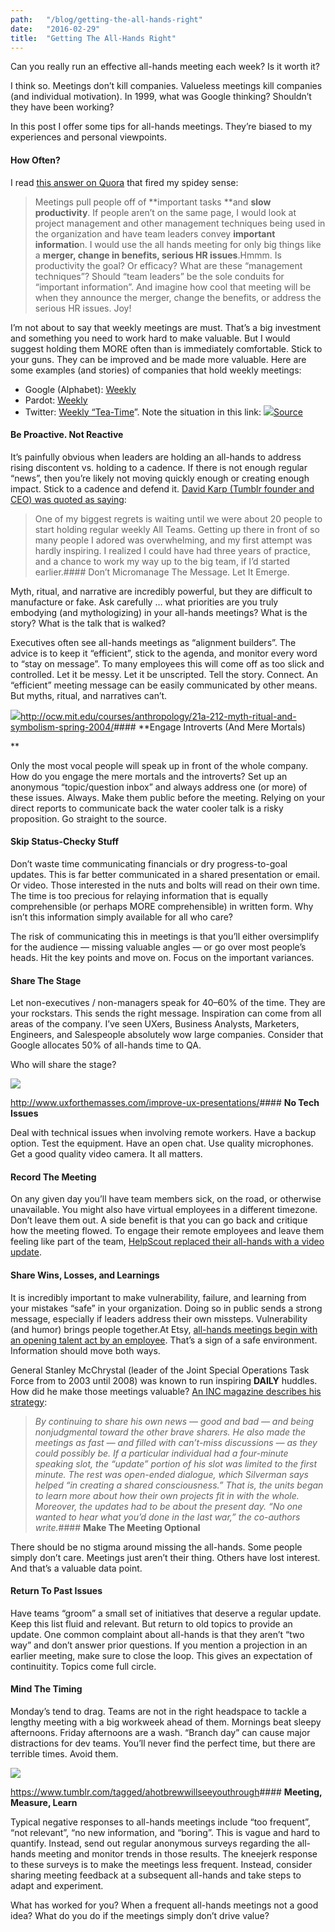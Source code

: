 ```yaml
---
path:	"/blog/getting-the-all-hands-right"
date:	"2016-02-29"
title:	"Getting The All-Hands Right"
---
```


Can you really run an effective all-hands meeting each week? Is it worth it?

I think so. Meetings don’t kill companies. Valueless meetings kill companies (and individual motivation). In 1999, what was Google thinking? Shouldn’t they have been working?

In this post I offer some tips for all-hands meetings. They’re biased to my experiences and personal viewpoints.

#### **How Often?**

I read [this answer on Quora](https://www.quora.com/In-startups-how-often-should-you-have-all-hands-team-meetings) that fired my spidey sense:


> Meetings pull people off of **important tasks **and **slow productivity**. If people aren’t on the same page, I would look at project management and other management techniques being used in the organization and have team leaders convey **important informatio**n. I would use the all hands meeting for only big things like a **merger, change in benefits, serious HR issues**.Hmmm. Is productivity the goal? Or efficacy? What are these “management techniques”? Should “team leaders” be the sole conduits for “important information”. And imagine how cool that meeting will be when they announce the merger, change the benefits, or address the serious HR issues. Joy!

I’m not about to say that weekly meetings are must. That’s a big investment and something you need to work hard to make valuable. But I would suggest holding them MORE often than is immediately comfortable. Stick to your guns. They can be improved and be made more valuable. Here are some examples (and stories) of companies that hold weekly meetings:

* Google (Alphabet): [Weekly](https://www.thinkwithgoogle.com/articles/passion-not-perks.html)
* Pardot: [Weekly](http://davidcummings.org/2016/01/21/develop-a-meeting-rhythm/)
* Twitter: [Weekly “Tea-Time](http://mashable.com/2016/01/29/twitter-employees-rally/#boBjCdveU5qy)”. Note the situation in this link:
![](/images/1*ni4Um463LmEvGvwujnV0fg.png)[Source](https://twitter.com/WillStick/status/692775729235296256/photo/1?ref_src=twsrc%5Etfw)

#### **Be Proactive. Not Reactive**

It’s painfully obvious when leaders are holding an all-hands to address rising discontent vs. holding to a cadence. If there is not enough regular “news”, then you’re likely not moving quickly enough or creating enough impact. Stick to a cadence and defend it. [David Karp (Tumblr founder and CEO) was quoted as saying](http://bijansabet.com/post/16814688304/weekly-all-hands-meeting):


> One of my biggest regrets is waiting until we were about 20 people to start holding regular weekly All Teams. Getting up there in front of so many people I adored was overwhelming, and my first attempt was hardly inspiring. I realized I could have had three years of practice, and a chance to work my way up to the big team, if I’d started earlier.#### Don’t Micromanage The Message. Let It Emerge.

Myth, ritual, and narrative are incredibly powerful, but they are difficult to manufacture or fake. Ask carefully … what priorities are you truly embodying (and mythologizing) in your all-hands meetings? What is the story? What is the talk that is walked?

Executives often see all-hands meetings as “alignment builders”. The advice is to keep it “efficient”, stick to the agenda, and monitor every word to “stay on message”. To many employees this will come off as too slick and controlled. Let it be messy. Let it be unscripted. Tell the story. Connect. An “efficient” meeting message can be easily communicated by other means. But myths, ritual, and narratives can’t.

![](/images/1*heqTiupFvKOa8B7VH7Cknw.png)<http://ocw.mit.edu/courses/anthropology/21a-212-myth-ritual-and-symbolism-spring-2004/>#### **Engage Introverts (And Mere Mortals)

**

Only the most vocal people will speak up in front of the whole company. How do you engage the mere mortals and the introverts? Set up an anonymous “topic/question inbox” and always address one (or more) of these issues. Always. Make them public before the meeting. Relying on your direct reports to communicate back the water cooler talk is a risky proposition. Go straight to the source.

#### **Skip Status-Checky Stuff**

Don’t waste time communicating financials or dry progress-to-goal updates. This is far better communicated in a shared presentation or email. Or video. Those interested in the nuts and bolts will read on their own time. The time is too precious for relaying information that is equally comprehensible (or perhaps MORE comprehensible) in written form. Why isn’t this information simply available for all who care?

The risk of communicating this in meetings is that you’ll either oversimplify for the audience — missing valuable angles — or go over most people’s heads. Hit the key points and move on. Focus on the important variances.

#### **Share The Stage**

Let non-executives / non-managers speak for 40–60% of the time. They are your rockstars. This sends the right message. Inspiration can come from all areas of the company. I’ve seen UXers, Business Analysts, Marketers, Engineers, and Salespeople absolutely wow large companies. Consider that Google allocates 50% of all-hands time to QA.

Who will share the stage?

![](/images/1*e-8U0wBLxOm_4aDly-PrBQ.png)

<http://www.uxforthemasses.com/improve-ux-presentations/>#### **No Tech Issues**

Deal with technical issues when involving remote workers. Have a backup option. Test the equipment. Have an open chat. Use quality microphones. Get a good quality video camera. It all matters.

#### **Record The Meeting**

On any given day you’ll have team members sick, on the road, or otherwise unavailable. You might also have virtual employees in a different timezone. Don’t leave them out. A side benefit is that you can go back and critique how the meeting flowed. To engage their remote employees and leave them feeling like part of the team, [HelpScout replaced their all-hands with a video update](https://www.helpscout.net/blog/video-updates/).

#### **Share Wins, Losses, and Learnings**

It is incredibly important to make vulnerability, failure, and learning from your mistakes “safe” in your organization. Doing so in public sends a strong message, especially if leaders address their own missteps. Vulnerability (and humor) brings people together.At Etsy, [all-hands meetings begin with an opening talent act by an employee](http://www.businessinsider.com/how-etsy-does-all-hands-meetings-2015-6). That’s a sign of a safe environment. Information should move both ways.

General Stanley McChrystal (leader of the Joint Special Operations Task Force from to 2003 until 2008) was known to run inspiring **DAILY** huddles. How did he make those meetings valuable? [An INC magazine describes his strategy](http://www.inc.com/ilan-mochari/genearl-mcchrystal-meetings.html):


> *By continuing to share his own news — good and bad — and being nonjudgmental toward the other brave sharers. He also made the meetings as fast — and filled with can’t-miss discussions — as they could possibly be. If a particular individual had a four-minute speaking slot, the “update” portion of his slot was limited to the first minute. The rest was open-ended dialogue, which Silverman says helped “in creating a shared consciousness.” That is, the units began to learn more about how their own projects fit in with the whole. Moreover, the updates had to be about the present day. “No one wanted to hear what you’d done in the last war,” the co-authors write.*#### **Make The Meeting Optional**

There should be no stigma around missing the all-hands. Some people simply don’t care. Meetings just aren’t their thing. Others have lost interest. And that’s a valuable data point.

#### **Return To Past Issues**

Have teams “groom” a small set of initiatives that deserve a regular update. Keep this list fluid and relevant. But return to old topics to provide an update. One common complaint about all-hands is that they aren’t “two way” and don’t answer prior questions. If you mention a projection in an earlier meeting, make sure to close the loop. This gives an expectation of continuitity. Topics come full circle.

#### **Mind The Timing**

Monday’s tend to drag. Teams are not in the right headspace to tackle a lengthy meeting with a big workweek ahead of them. Mornings beat sleepy afternoons. Friday afternoons are a wash. “Branch day” can cause major distractions for dev teams. You’ll never find the perfect time, but there are terrible times. Avoid them.

![](/images/1*5N3Mi-F-feSfrH33S08WzA.png)

<https://www.tumblr.com/tagged/ahotbrewwillseeyouthrough>#### **Meeting, Measure, Learn**

Typical negative responses to all-hands meetings include “too frequent”, “not relevant”, “no new information, and “boring”. This is vague and hard to quantify. Instead, send out regular anonymous surveys regarding the all-hands meeting and monitor trends in those results. The kneejerk response to these surveys is to make the meetings less frequent. Instead, consider sharing meeting feedback at a subsequent all-hands and take steps to adapt and experiment.

What has worked for you? When a frequent all-hands meetings not a good idea? What do you do if the meetings simply don’t drive value?

